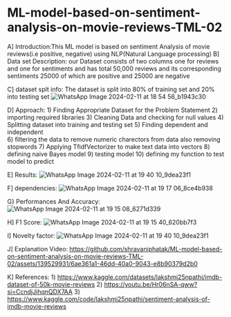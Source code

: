 # ML-model-based-on-sentiment-analysis-on-movie-reviews-TML-02


A] Introduction:This ML model is based on sentiment Analysis of movie reviews(i.e positive, negative) using NLP(Natural Language processing)
B] Data set Description: our Dataset consists of two columns one for reviews and one for sentiments and has total 50,000 reviews and its corresponding sentiments 25000 of which are positive and 25000 are negative

C] dataset splt info: The dataset is split into 80% of training set and 20% into testing set 
![WhatsApp Image 2024-02-11 at 18 54 56_b1943c30](https://github.com/shravaniphatak/ML-model-based-on-sentiment-analysis-on-movie-reviews-TML-02/assets/139529931/b4eb8556-0830-4c84-a9a2-4823fb104f6b)

D] Approach: 1) Finding Appropriate Dataset for the Problem Statement
          2) importing required libraries
          3) Cleaning Data and checking for null values
          4) Splitting dataset into training and testing set
          5) Finding dependent and independent   
          6) filtering the data to remove numeric charectors from data also removing stopwords
          7) Applying TfidfVectorizer to make text data into vectors
          8) defining naive Bayes model
          9) testing model 
          10) defining my function to test model to predict
          
E] Results: ![WhatsApp Image 2024-02-11 at 19 40 10_9dea23f1](https://github.com/shravaniphatak/ML-model-based-on-sentiment-analysis-on-movie-reviews-TML-02/assets/139529931/91019c87-0509-4e48-9acb-d4a851a167db)

F] dependencies: ![WhatsApp Image 2024-02-11 at 19 17 06_8ce4b938](https://github.com/shravaniphatak/ML-model-based-on-sentiment-analysis-on-movie-reviews-TML-02/assets/139529931/86f445e8-30a6-4bae-b4b1-c9907e090b98)

G} Performances And Accuracy: ![WhatsApp Image 2024-02-11 at 19 15 08_6271d339](https://github.com/shravaniphatak/ML-model-based-on-sentiment-analysis-on-movie-reviews-TML-02/assets/139529931/ca40e502-7eff-44a8-8bb5-66526e908daa)

H] F1 Score: ![WhatsApp Image 2024-02-11 at 19 15 40_620bb7f3](https://github.com/shravaniphatak/ML-model-based-on-sentiment-analysis-on-movie-reviews-TML-02/assets/139529931/adf225ed-1127-400a-a2b7-be1144e11258)

I] Novelty factor: ![WhatsApp Image 2024-02-11 at 19 40 10_9dea23f1](https://github.com/shravaniphatak/ML-model-based-on-sentiment-analysis-on-movie-reviews-TML-02/assets/139529931/c55d3027-75a5-403e-885f-b6b23fba0b6f)

J] Explanation Video: https://github.com/shravaniphatak/ML-model-based-on-sentiment-analysis-on-movie-reviews-TML-02/assets/139529931/6ae361a1-46dd-40a0-9043-e8b90379d2b0

K] References: 1) https://www.kaggle.com/datasets/lakshmi25npathi/imdb-dataset-of-50k-movie-reviews
            2) https://youtu.be/Hr06nSA-qww?si=CcndjJihqnQDX7AA
            3) https://www.kaggle.com/code/lakshmi25npathi/sentiment-analysis-of-imdb-movie-reviews
            


 
          
          


          
